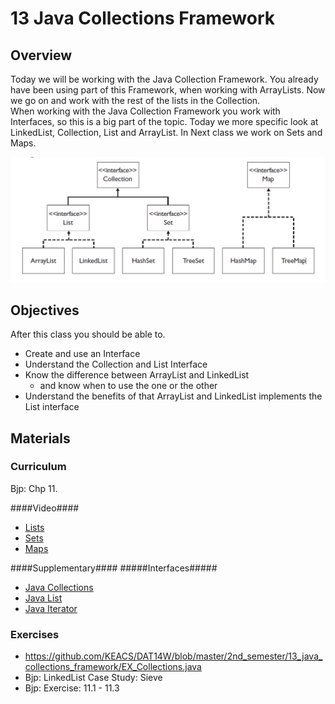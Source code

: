 13 Java Collections Framework
===============

## Overview ##
Today we will be working with the Java Collection Framework. You already have been using part of this Framework, when working with ArrayLists. Now we go on and work with the rest of the lists in the Collection.   
When working with the Java Collection Framework you work with Interfaces, so this is a big part of the topic. Today we more specific look at LinkedList, Collection, List and ArrayList. In Next class we work on Sets and Maps.   

![Java Collection Frameworl](https://github.com/KEACS/DAT14V1/raw/master/2nd_semester/13_java_collections_framework/Java%20Collection%20Framework.png)




## Objectives ##
After this class you should be able to.
* Create and use an Interface
* Understand the Collection and List Interface
* Know the difference between ArrayList and LinkedList
  * and know when to use the one or the other
* Understand the benefits of that ArrayList and LinkedList implements the List interface

## Materials ##
 

### Curriculum ###
Bjp: Chp 11.

####Video####
* [Lists](http://media.pearsoncmg.com/aw/aw_reges_bjp_2/videoPlayer.php?id=c11-1)
* [Sets](http://media.pearsoncmg.com/aw/aw_reges_bjp_2/videoPlayer.php?id=c11-2)
* [Maps](http://media.pearsoncmg.com/aw/aw_reges_bjp_2/videoPlayer.php?id=c11-3)   

####Supplementary####
#####Interfaces#####
* [Java Collections](http://docs.oracle.com/javase/7/docs/api/java/util/Collection.html)
* [Java List](http://docs.oracle.com/javase/7/docs/api/java/util/List.html)
* [Java Iterator](http://docs.oracle.com/javase/7/docs/api/java/util/Iterator.html)
  
### Exercises ###
* https://github.com/KEACS/DAT14W/blob/master/2nd_semester/13_java_collections_framework/EX_Collections.java
* Bjp: LinkedList Case Study: Sieve
* Bjp: Exercise: 11.1 - 11.3
